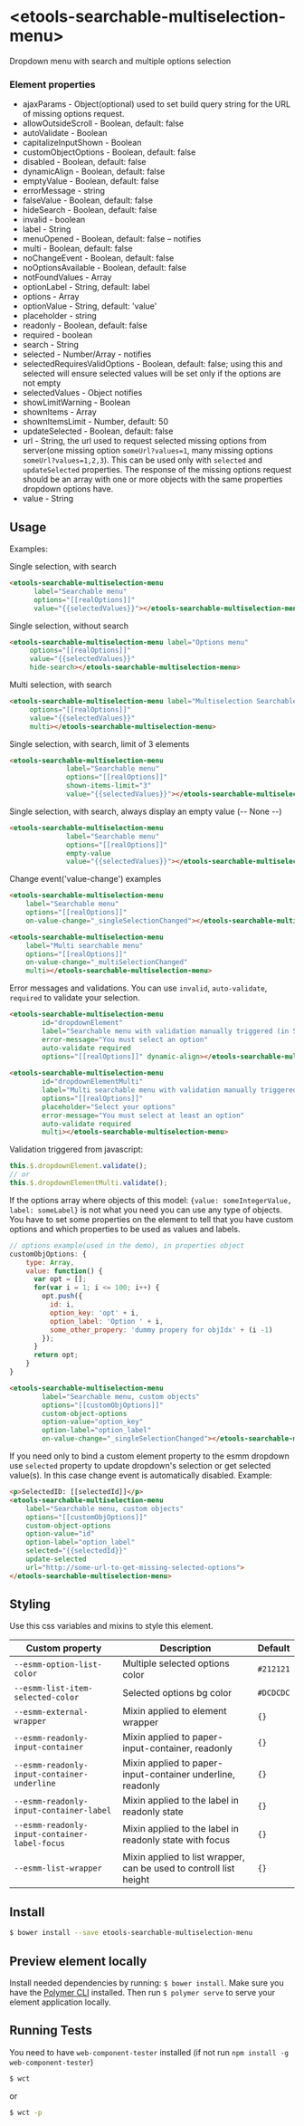 # \<etools-searchable-multiselection-menu\>

Dropdown menu with search and multiple options selection

### Element properties
* ajaxParams - Object(optional) used to set build query string for the URL of missing options request.
* allowOutsideScroll - Boolean, default: false
* autoValidate - Boolean
* capitalizeInputShown - Boolean
* customObjectOptions - Boolean, default: false
* disabled - Boolean, default: false
* dynamicAlign - Boolean, default: false
* emptyValue - Boolean, default: false
* errorMessage - string
* falseValue - Boolean, default: false
* hideSearch - Boolean, default: false
* invalid - boolean
* label - String
* menuOpened - Boolean, default: false – notifies
* multi - Boolean, default: false
* noChangeEvent - Boolean, default: false
* noOptionsAvailable - Boolean, default: false
* notFoundValues - Array
* optionLabel - String, default: label
* options - Array
* optionValue - String, default: 'value'
* placeholder - string
* readonly - Boolean, default: false
* required - boolean
* search - String
* selected - Number/Array - notifies
* selectedRequiresValidOptions - Boolean, default: false; using this and selected will ensure selected values will 
be set only if the options are not empty
* selectedValues - Object notifies
* showLimitWarning - Boolean
* shownItems - Array
* shownItemsLimit - Number, default: 50
* updateSelected - Boolean, default: false
* url - String, the url used to request selected missing options from server(one missing option `someUrl?values=1`, 
many missing options `someUrl?values=1,2,3`). This can be used only with `selected` and `updateSelected` properties. 
The response of the missing options request should be an array with one or more objects with the same properties 
dropdown options have. 
* value - String

## Usage

Examples: 

Single selection, with search

```html
<etools-searchable-multiselection-menu
      label="Searchable menu"
      options="[[realOptions]]"
      value="{{selectedValues}}"></etools-searchable-multiselection-menu>
```

Single selection, without search

```html
<etools-searchable-multiselection-menu label="Options menu"
     options="[[realOptions]]"
     value="{{selectedValues}}"
     hide-search></etools-searchable-multiselection-menu>
```

Multi selection, with search

```html
<etools-searchable-multiselection-menu label="Multiselection Searchable menu"
     options="[[realOptions]]"
     value="{{selectedValues}}"
     multi></etools-searchable-multiselection-menu>
```

Single selection, with search, limit of 3 elements

```html
<etools-searchable-multiselection-menu
              label="Searchable menu"
              options="[[realOptions]]"
              shown-items-limit="3"
              value="{{selectedValues}}"></etools-searchable-multiselection-menu>
```

Single selection, with search, always display an empty value (-- None --)

```html
<etools-searchable-multiselection-menu
              label="Searchable menu"
              options="[[realOptions]]"
              empty-value
              value="{{selectedValues}}"></etools-searchable-multiselection-menu>
```

Change event('value-change') examples

```html
<etools-searchable-multiselection-menu
    label="Searchable menu"
    options="[[realOptions]]"
    on-value-change="_singleSelectionChanged"></etools-searchable-multiselection-menu>

<etools-searchable-multiselection-menu
    label="Multi searchable menu"
    options="[[realOptions]]"
    on-value-change="_multiSelectionChanged"
    multi></etools-searchable-multiselection-menu>

```

Error messages and validations. You can use `invalid`, `auto-validate`, `required` to validate your selection.

```html
<etools-searchable-multiselection-menu
        id="dropdownElement"
        label="Searchable menu with validation manually triggered (in 5s)"
        error-message="You must select an option"
        auto-validate required
        options="[[realOptions]]" dynamic-align></etools-searchable-multiselection-menu>
        
<etools-searchable-multiselection-menu
        id="dropdownElementMulti"
        label="Multi searchable menu with validation manually triggered (in 3s)"
        options="[[realOptions]]"
        placeholder="Select your options"
        error-message="You must select at least an option"
        auto-validate required
        multi></etools-searchable-multiselection-menu>
```

Validation triggered from javascript:

```javascript
this.$.dropdownElement.validate();
// or
this.$.dropdownElementMulti.validate();
```

If the options array where objects of this model: `{value: someIntegerValue, label: someLabel}` 
is not what you need you can use any type of objects. You have to set some properties on the element to tell 
that you have custom options and which properties to be used as values and labels.
```javascript
// options example(used in the demo), in properties object
customObjOptions: {
    type: Array,
    value: function() {
      var opt = [];
      for(var i = 1; i <= 100; i++) {
        opt.push({
          id: i,
          option_key: 'opt' + i,
          option_label: 'Option ' + i,
          some_other_propery: 'dummy propery for objIdx' + (i -1)
        });
      }
      return opt;
    }
}
```
```html
<etools-searchable-multiselection-menu
        label="Searchable menu, custom objects"
        options="[[customObjOptions]]"
        custom-object-options
        option-value="option_key"
        option-label="option_label"
        on-value-change="_singleSelectionChanged"></etools-searchable-multiselection-menu>
```

If you need only to bind a custom element property to the esmm dropdown use `selected` property 
to update dropdown's selection or get selected value(s). 
In this case change event is automatically disabled. Example:

```html
<p>SelectedID: [[selectedId]]</p>
<etools-searchable-multiselection-menu
    label="Searchable menu, custom objects"
    options="[[customObjOptions]]"
    custom-object-options
    option-value="id"
    option-label="option_label"
    selected="{{selectedId}}"
    update-selected
    url="http://some-url-to-get-missing-selected-options">
</etools-searchable-multiselection-menu>
```

## Styling

Use this css variables and mixins to style this element.

Custom property | Description | Default
----------------|-------------|----------
`--esmm-option-list-color` | Multiple selected options color | `#212121`
`--esmm-list-item-selected-color` | Selected options bg color | `#DCDCDC`
`--esmm-external-wrapper` | Mixin applied to element wrapper | `{}`
`--esmm-readonly-input-container` | Mixin applied to paper-input-container, readonly | `{}`
`--esmm-readonly-input-container-underline` | Mixin applied to paper-input-container underline, readonly | `{}`
`--esmm-readonly-input-container-label` | Mixin applied to the label in readonly state | `{}`
`--esmm-readonly-input-container-label-focus` | Mixin applied to the label in readonly state with focus | `{}`
`--esmm-list-wrapper` | Mixin applied to list wrapper, can be used to controll list height | `{}`


## Install

```bash
$ bower install --save etools-searchable-multiselection-menu
```

## Preview element locally

Install needed dependencies by running: `$ bower install`.
Make sure you have the [Polymer CLI](https://www.npmjs.com/package/polymer-cli) installed. Then run `$ polymer serve` to serve your element application locally.

## Running Tests

You need to have `web-component-tester` installed (if not run `npm install -g web-component-tester`)
```bash
$ wct
```
or 
```bash
$ wct -p
```
